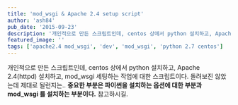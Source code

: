 ```yaml
---
title: 'mod_wsgi & Apache 2.4 setup script'
author: 'ash84'
pub_date: '2015-09-23'
description: '개인적으로 만든 스크립트인데, centos 상에서 python 설치하고, Apache 2.4(httpd) 설치하고, mod_wsgi 세팅하는 작업에 대한 스크립트이다. 돌려보진 않았는데 제대로 될런지는.. **중요한 부분은 파이썬을 설치하는 옵션에 대한 부분과 mod_wsgi 를 설치하는 부분이다.** 참고하시길.'
featured_image: ''
tags: ['apache2.4 mod_wsgi', 'dev', 'mod_wsgi', 'python 2.7 centos']
---
```



개인적으로 만든 스크립트인데, centos 상에서 python 설치하고, Apache 2.4(httpd) 설치하고, mod_wsgi 세팅하는 작업에 대한 스크립트이다. 돌려보진 않았는데 제대로 될런지는.. **중요한 부분은 파이썬을 설치하는 옵션에 대한 부분과 mod_wsgi 를 설치하는 부분이다.** 참고하시길.   
<script src="https://gist.github.com/AhnSeongHyun/db411122444975ceaba1.js"></script>

 




